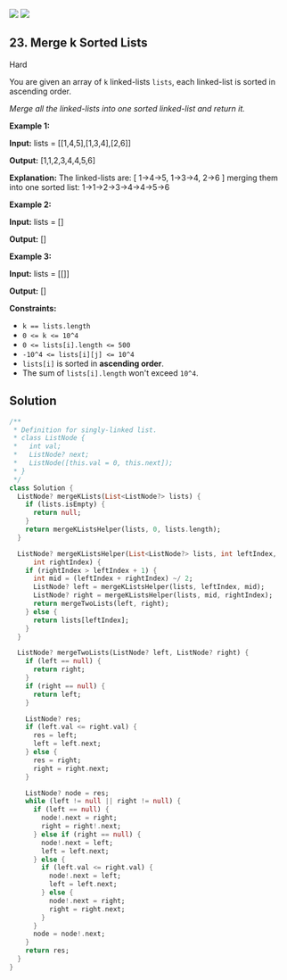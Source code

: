 [![](https://img.shields.io/github/stars/LeetCode-in-Dart/LeetCode-in-Dart?label=Stars&style=flat-square)](https://github.com/LeetCode-in-Dart/LeetCode-in-Dart)
[![](https://img.shields.io/github/forks/LeetCode-in-Dart/LeetCode-in-Dart?label=Fork%20me%20on%20GitHub%20&style=flat-square)](https://github.com/LeetCode-in-Dart/LeetCode-in-Dart/fork)

## 23\. Merge k Sorted Lists

Hard

You are given an array of `k` linked-lists `lists`, each linked-list is sorted in ascending order.

_Merge all the linked-lists into one sorted linked-list and return it._

**Example 1:**

**Input:** lists = \[\[1,4,5],[1,3,4],[2,6]]

**Output:** [1,1,2,3,4,4,5,6]

**Explanation:** The linked-lists are: [ 1->4->5, 1->3->4, 2->6 ] merging them into one sorted list: 1->1->2->3->4->4->5->6

**Example 2:**

**Input:** lists = []

**Output:** []

**Example 3:**

**Input:** lists = \[\[]]

**Output:** []

**Constraints:**

*   `k == lists.length`
*   `0 <= k <= 10^4`
*   `0 <= lists[i].length <= 500`
*   `-10^4 <= lists[i][j] <= 10^4`
*   `lists[i]` is sorted in **ascending order**.
*   The sum of `lists[i].length` won't exceed `10^4`.

## Solution

```dart
/**
 * Definition for singly-linked list.
 * class ListNode {
 *   int val;
 *   ListNode? next;
 *   ListNode([this.val = 0, this.next]);
 * }
 */
class Solution {
  ListNode? mergeKLists(List<ListNode?> lists) {
    if (lists.isEmpty) {
      return null;
    }
    return mergeKListsHelper(lists, 0, lists.length);
  }

  ListNode? mergeKListsHelper(List<ListNode?> lists, int leftIndex,
      int rightIndex) {
    if (rightIndex > leftIndex + 1) {
      int mid = (leftIndex + rightIndex) ~/ 2;
      ListNode? left = mergeKListsHelper(lists, leftIndex, mid);
      ListNode? right = mergeKListsHelper(lists, mid, rightIndex);
      return mergeTwoLists(left, right);
    } else {
      return lists[leftIndex];
    }
  }

  ListNode? mergeTwoLists(ListNode? left, ListNode? right) {
    if (left == null) {
      return right;
    }
    if (right == null) {
      return left;
    }

    ListNode? res;
    if (left.val <= right.val) {
      res = left;
      left = left.next;
    } else {
      res = right;
      right = right.next;
    }

    ListNode? node = res;
    while (left != null || right != null) {
      if (left == null) {
        node!.next = right;
        right = right!.next;
      } else if (right == null) {
        node!.next = left;
        left = left.next;
      } else {
        if (left.val <= right.val) {
          node!.next = left;
          left = left.next;
        } else {
          node!.next = right;
          right = right.next;
        }
      }
      node = node!.next;
    }
    return res;
  }
}
```
